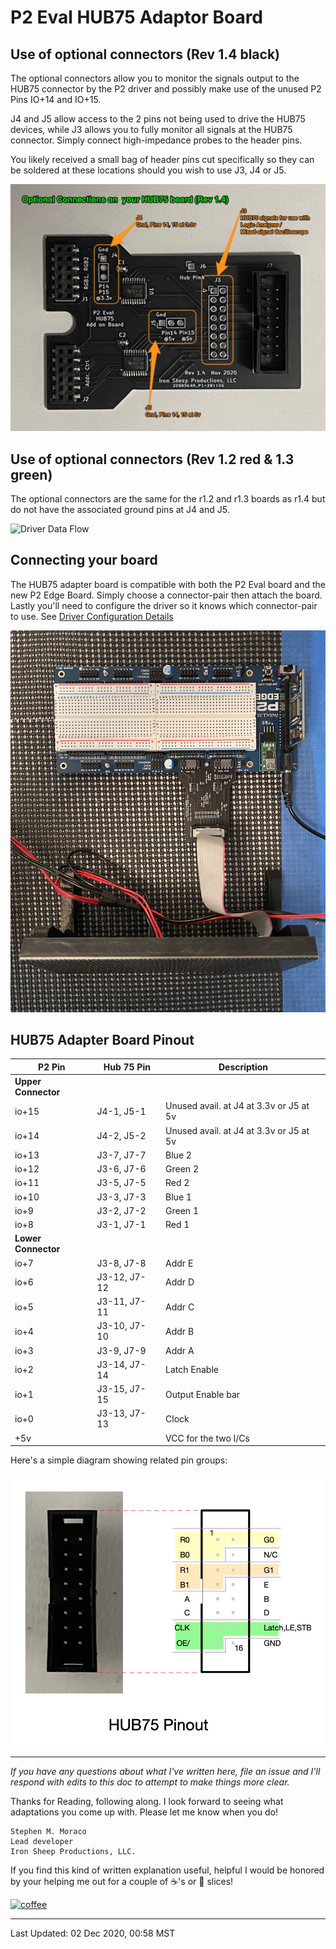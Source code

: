 # P2 Eval HUB75 Adaptor Board

## Use of optional connectors (Rev 1.4 black)

The optional connectors allow you to monitor the signals output to the HUB75 connector by the P2 driver and possibly make use of the unused P2 Pins IO+14 and IO+15.  

J4 and J5 allow access to the 2 pins not being used to drive the HUB75 devices, while J3 allows you to fully monitor all signals at the HUB75 connector. Simply connect high-impedance probes to the header pins.

You likely received a small bag of header pins cut specifically so they can be soldered at these locations should you wish to use J3, J4 or J5.

![Driver Data Flow](images/adapter-board-r1_4-anno.jpg)

## Use of optional connectors (Rev 1.2 red & 1.3 green)

The optional connectors are the same for the r1.2 and r1.3 boards as r1.4 but do not have the associated ground pins at J4 and J5.

![Driver Data Flow](images/adapter-board-anno.png)

## Connecting your board

The HUB75 adapter board is compatible with both the P2 Eval board and the new P2 Edge Board.  Simply choose a connector-pair then attach the board. Lastly you'll need to configure the driver so it knows which connector-pair to use. See [Driver Configuration Details](THEOPS.md)

![Driving a panel](images/p2-driving-panel.jpg)

## HUB75 Adapter Board Pinout

| P2 Pin | Hub 75 Pin | Description |
| ------- | ------- | ------- |
| **Upper Connector** | | |
| io+15 | J4-1, J5-1 | Unused avail. at J4 at 3.3v or J5 at 5v |
| io+14 | J4-2, J5-2 | Unused avail. at J4 at 3.3v or J5 at 5v |
| io+13 | J3-7, J7-7 | Blue 2 |
| io+12 | J3-6, J7-6 | Green 2 |
| io+11 | J3-5, J7-5 | Red 2 |
| io+10 | J3-3, J7-3 | Blue 1 |
| io+9 | J3-2, J7-2 | Green 1|
| io+8 | J3-1, J7-1 | Red 1 |
| **Lower Connector** | | |
| io+7 | J3-8, J7-8 | Addr E |
| io+6 | J3-12, J7-12 | Addr D |
| io+5 | J3-11, J7-11 | Addr C |
| io+4 | J3-10, J7-10 | Addr B |
| io+3 | J3-9, J7-9 | Addr A |
| io+2 | J3-14, J7-14 | Latch Enable |
| io+1 | J3-15, J7-15 | Output Enable bar |
| io+0 | J3-13, J7-13 | Clock |
| +5v|  | VCC for the two I/Cs |

Here's a simple diagram showing related pin groups:

![Hub75 pinout](images/hub75e_pinout.png)

---

*If you have any questions about what I've written here, file an issue and I'll respond with edits to this doc to attempt to make things more clear.*

Thanks for Reading, following along. I look forward to seeing what adaptations you come up with. Please let me know when you do!

```
Stephen M. Moraco
Lead developer
Iron Sheep Productions, LLC.
```

If you find this kind of written explanation useful, helpful I would be honored by your helping me out for a couple of :coffee:'s or :pizza: slices!

[![coffee](https://www.buymeacoffee.com/assets/img/custom_images/black_img.png)](https://www.buymeacoffee.com/ironsheep)

---

Last Updated: 02 Dec 2020, 00:58 MST

[maintenance-shield]: https://img.shields.io/badge/maintainer-stephen%40ironsheep.biz-blue.svg?style=for-the-badge
